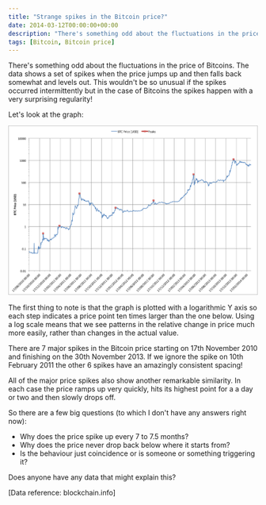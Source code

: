 ```yaml
---
title: "Strange spikes in the Bitcoin price?"
date: 2014-03-12T00:00:00+00:00
description: "There's something odd about the fluctuations in the price of Bitcoins.  The data shows a set of spikes when the price jumps up and then falls back somewhat and levels out.  This wouldn't be so unusual if the spikes occurred intermittently but in the case of Bitcoins the spikes happen with a very surprising regularity!"
tags: [Bitcoin, Bitcoin price]
---
```

There's something odd about the fluctuations in the price of Bitcoins.
The data shows a set of spikes when the price jumps up and then falls
back somewhat and levels out.  This wouldn't be so unusual if the spikes
occurred intermittently but in the case of Bitcoins the spikes happen
with a very surprising regularity!

Let's look at the graph:

![20140312 BTC Price](./20140312_BTC_Price.png)

The first thing to note is that the graph is plotted with a logarithmic
Y axis so each step indicates a price point ten times larger than the
one below.  Using a log scale means that we see patterns in the relative
change in price much more easily, rather than changes in the actual
value.

There are 7 major spikes in the Bitcoin price starting on 17th November
2010 and finishing on the 30th November 2013.  If we ignore the spike on
10th February 2011 the other 6 spikes have an amazingly consistent
spacing!

All of the major price spikes also show another remarkable similarity.
In each case the price ramps up very quickly, hits its highest point for
a a day or two and then slowly drops off.

So there are a few big questions (to which I don't have any answers
right now):

- Why does the price spike up every 7 to 7.5 months?
- Why does the price never drop back below where it starts from?
- Is the behaviour just coincidence or is someone or something
  triggering it?

Does anyone have any data that might explain this?

\[Data reference: blockchain.info\]
